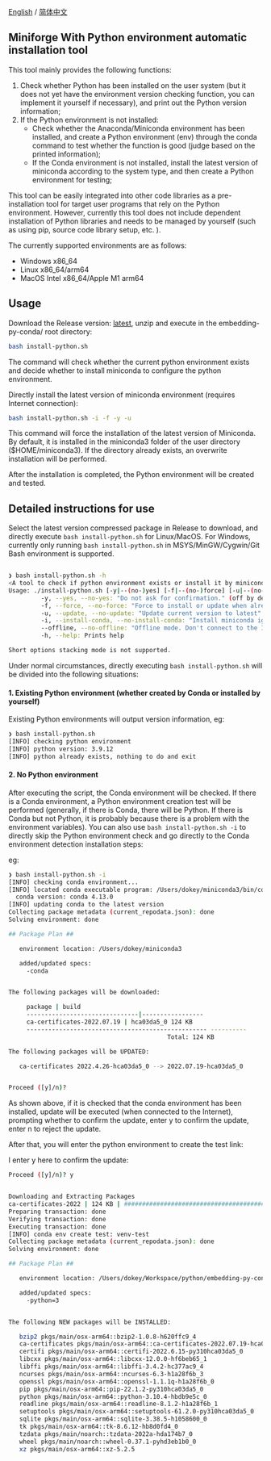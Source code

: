[English](README.md) / [简体中文](README_zh.md)
## Miniforge With Python environment automatic installation tool

This tool mainly provides the following functions:

1. Check whether Python has been installed on the user system (but it does not yet have the environment version checking function, you can implement it yourself if necessary), and print out the Python version information;
2. If the Python environment is not installed:
     - Check whether the Anaconda/Miniconda environment has been installed, and create a Python environment (env) through the conda command to test whether the function is good (judge based on the printed information);
     - If the Conda environment is not installed, install the latest version of miniconda according to the system type, and then create a Python environment for testing;

This tool can be easily integrated into other code libraries as a pre-installation tool for target user programs that rely on the Python environment. However, currently this tool does not include dependent installation of Python libraries and needs to be managed by yourself (such as using pip, source code library setup, etc. ).

The currently supported environments are as follows:

- Windows x86_64
- Linux x86_64/arm64
- MacOS Intel x86_64/Apple M1 arm64

## Usage

Download the Release version: [latest](-/tags), unzip and execute in the embedding-py-conda/ root directory:

```bash
bash install-python.sh
```

The command will check whether the current python environment exists and decide whether to install miniconda to configure the python environment.

Directly install the latest version of miniconda environment (requires Internet connection):

```bash
bash install-python.sh -i -f -y -u
```

This command will force the installation of the latest version of Miniconda. By default, it is installed in the miniconda3 folder of the user directory ($HOME/miniconda3). If the directory already exists, an overwrite installation will be performed.

After the installation is completed, the Python environment will be created and tested.

## Detailed instructions for use

Select the latest version compressed package in Release to download, and directly execute `bash install-python.sh` for Linux/MacOS.
For Windows, currently only running `bash install-python.sh` in MSYS/MinGW/Cygwin/Git Bash environment is supported.

```bash

❯ bash install-python.sh -h
<A tool to check if python environment exists or install it by miniconda>
Usage: ./install-python.sh [-y|--(no-)yes] [-f|--(no-)force] [-u|--(no-)update] [-i|- -(no-)install-conda] [--(no-)offline] [-h|--help]
         -y, --yes, --no-yes: "Do not ask for confirmation." (off by default)
         -f, --force, --no-force: "Force to install or update when already exists" (off by default)
         -u, --update, --no-update: "Update current version to latest" (off by default)
         -i, --install-conda, --no-install-conda: "Install miniconda ignored existing python environment" (off by default)
         --offline, --no-offline: "Offline mode. Don't connect to the Internet" (off by default)
         -h, --help: Prints help

Short options stacking mode is not supported.

```

Under normal circumstances, directly executing `bash install-python.sh` will be divided into the following situations:

#### 1. Existing Python environment (whether created by Conda or installed by yourself)

Existing Python environments will output version information, eg:

```bash
❯ bash install-python.sh
[INFO] checking python environment
[INFO] python version: 3.9.12
[INFO] python already exists, nothing to do and exit
```

#### 2. No Python environment

After executing the script, the Conda environment will be checked. If there is a Conda environment, a Python environment creation test will be performed (generally, if there is Conda, there will be Python. If there is Conda but not Python, it is probably because there is a problem with the environment variables).
You can also use `bash install-python.sh -i` to directly skip the Python environment check and go directly to the Conda environment detection installation steps:

eg:

```bash
❯ bash install-python.sh -i
[INFO] checking conda environment...
[INFO] located conda executable program: /Users/dokey/miniconda3/bin/conda
  conda version: conda 4.13.0
[INFO] updating conda to the latest version
Collecting package metadata (current_repodata.json): done
Solving environment: done

## Package Plan ##

   environment location: /Users/dokey/miniconda3

   added/updated specs:
     -conda


The following packages will be downloaded:

     package | build
     -------------------------------|-----------------
     ca-certificates-2022.07.19 | hca03da5_0 124 KB
     -------------------------------------------------- ----------
                                            Total: 124 KB

The following packages will be UPDATED:

   ca-certificates 2022.4.26-hca03da5_0 --> 2022.07.19-hca03da5_0


Proceed ([y]/n)?
```

As shown above, if it is checked that the conda environment has been installed, update will be executed (when connected to the Internet), prompting whether to confirm the update, enter y to confirm the update, enter n to reject the update.

After that, you will enter the python environment to create the test link:

I enter y here to confirm the update:

```bash
Proceed ([y]/n)? y


Downloading and Extracting Packages
ca-certificates-2022 | 124 KB | ######################################## ################################################ ################################################ ############################################### | 100 %
Preparing transaction: done
Verifying transaction: done
Executing transaction: done
[INFO] conda env create test: venv-test
Collecting package metadata (current_repodata.json): done
Solving environment: done

## Package Plan ##

   environment location: /Users/dokey/Workspace/python/embedding-py-conda/venv-test

   added/updated specs:
     -python=3


The following NEW packages will be INSTALLED:

   bzip2 pkgs/main/osx-arm64::bzip2-1.0.8-h620ffc9_4
   ca-certificates pkgs/main/osx-arm64::ca-certificates-2022.07.19-hca03da5_0
   certifi pkgs/main/osx-arm64::certifi-2022.6.15-py310hca03da5_0
   libcxx pkgs/main/osx-arm64::libcxx-12.0.0-hf6beb65_1
   libffi pkgs/main/osx-arm64::libffi-3.4.2-hc377ac9_4
   ncurses pkgs/main/osx-arm64::ncurses-6.3-h1a28f6b_3
   openssl pkgs/main/osx-arm64::openssl-1.1.1q-h1a28f6b_0
   pip pkgs/main/osx-arm64::pip-22.1.2-py310hca03da5_0
   python pkgs/main/osx-arm64::python-3.10.4-hbdb9e5c_0
   readline pkgs/main/osx-arm64::readline-8.1.2-h1a28f6b_1
   setuptools pkgs/main/osx-arm64::setuptools-61.2.0-py310hca03da5_0
   sqlite pkgs/main/osx-arm64::sqlite-3.38.5-h1058600_0
   tk pkgs/main/osx-arm64::tk-8.6.12-hb8d0fd4_0
   tzdata pkgs/main/noarch::tzdata-2022a-hda174b7_0
   wheel pkgs/main/noarch::wheel-0.37.1-pyhd3eb1b0_0
   xz pkgs/main/osx-arm64::xz-5.2.5
